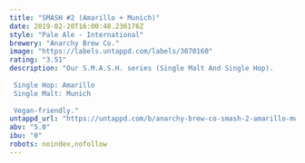 ```yaml
---
title: "SMASH #2 (Amarillo + Munich)"
date: 2019-02-20T16:00:48.236176Z
style: "Pale Ale - International"
brewery: "Anarchy Brew Co."
image: "https://labels.untappd.com/labels/3070160"
rating: "3.51"
description: "Our S.M.A.S.H. series (Single Malt And Single Hop).  Single Hop: Amarillo Single Malt: Munich  Vegan-friendly."
untappd_url: "https://untappd.com/b/anarchy-brew-co-smash-2-amarillo-munich/3070160"
abv: "5.0"
ibu: "0"
robots: noindex,nofollow
---
```

